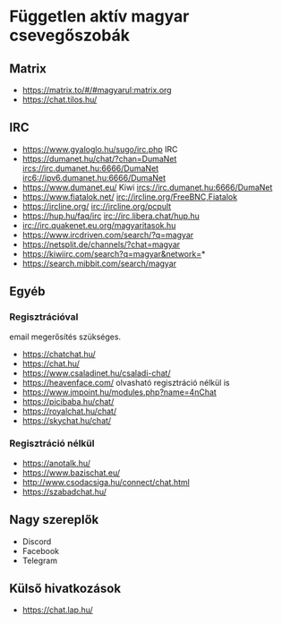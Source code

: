 # Független aktív magyar csevegőszobák

## Matrix

* https://matrix.to/#/#magyarul:matrix.org
* https://chat.tilos.hu/

## IRC

* https://www.gyaloglo.hu/sugo/irc.php IRC
* https://dumanet.hu/chat/?chan=DumaNet <ircs://irc.dumanet.hu:6666/DumaNet> <irc6://ipv6.dumanet.hu:6666/DumaNet>
* https://www.dumanet.eu/ Kiwi <ircs://irc.dumanet.hu:6666/DumaNet>
* https://www.fiatalok.net/ <irc://ircline.org/FreeBNC,Fiatalok>
* https://ircline.org/ <irc://ircline.org/pcpult>
* https://hup.hu/faq/irc <irc://irc.libera.chat/hup.hu>
* <irc://irc.quakenet.eu.org/magyaritasok.hu>
* https://www.ircdriven.com/search/?q=magyar
* https://netsplit.de/channels/?chat=magyar
* https://kiwiirc.com/search?q=magyar&network=*
* https://search.mibbit.com/search/magyar

## Egyéb

### Regisztrációval

email megerősítés szükséges.

* https://chatchat.hu/
* https://chat.hu/
* https://www.csaladinet.hu/csaladi-chat/
* https://heavenface.com/ olvasható regisztráció nélkül is
* https://www.jmpoint.hu/modules.php?name=4nChat
* https://picibaba.hu/chat/
* https://royalchat.hu/chat/
* https://skychat.hu/chat/

### Regisztráció nélkül

* https://anotalk.hu/
* https://www.bazischat.eu/
* http://www.csodacsiga.hu/connect/chat.html
* https://szabadchat.hu/

## Nagy szereplők

* Discord
* Facebook
* Telegram

## Külső hivatkozások

* https://chat.lap.hu/
